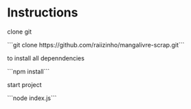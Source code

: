 <h1>Instructions</h1>

<p>clone git</p>
```git clone https://github.com/raiizinho/mangalivre-scrap.git```

<p>to install all depenndencies </p>
```npm install```

<p>start project</p>
```node index.js```
